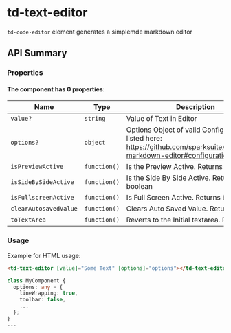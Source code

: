 # td-text-editor

`td-code-editor` element generates a simplemde markdown editor

## API Summary

### Properties

#### The <td-code-editor> component has 0 properties:

| Name | Type | Description |
| --- | --- | --- |
| `value?` | `string` | Value of Text in Editor
| `options?` | `object` | Options Object of valid Configurations listed here: <a href="https://github.com/sparksuite/simplemde-markdown-editor#configuration">https://github.com/sparksuite/simplemde-markdown-editor#configuration</a>
| `isPreviewActive` | `function()` | Is the Preview Active. Returns boolean
| `isSideBySideActive` | `function()` | Is the Side By Side Active. Returns boolean
| `isFullscreenActive` | `function()` | Is Full Screen Active. Returns boolean
| `clearAutosavedValue` | `function()` | Clears Auto Saved Value. Returns void
| `toTextArea` | `function()` | Reverts to the Initial textarea. Returns void

### Usage

Example for HTML usage:

```html
<td-text-editor [value]="Some Text" [options]="options"></td-text-editor>
```

```typescript
class MyComponent {
  options: any = {
    lineWrapping: true,
    toolbar: false,
    ...
  };
}
---
